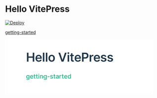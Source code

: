 # Hello VitePress

[![Deploy](https://github.com/quan787/blog_meteoroid_fit/actions/workflows/deploy.yml/badge.svg)](https://github.com/quan787/blog_meteoroid_fit/actions/workflows/deploy.yml)

[getting-started](./getting-started.md)

![](image/20220927003226.png)
